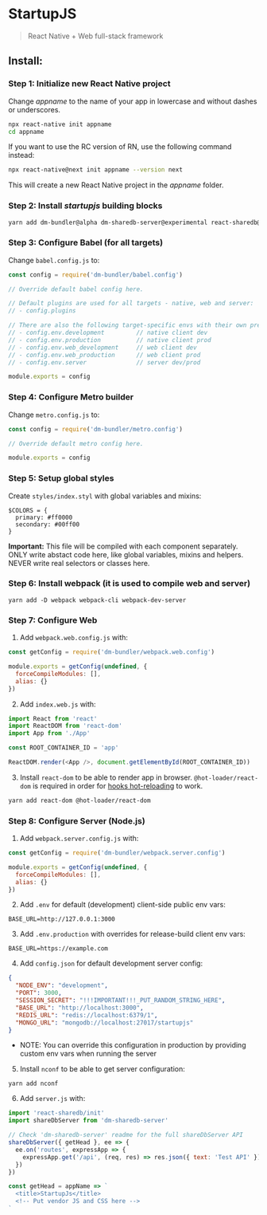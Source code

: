 # StartupJS

> React Native + Web full-stack framework

## Install:

### Step 1: Initialize new React Native project

Change *appname* to the name of your app in lowercase and without dashes or underscores.

```bash
npx react-native init appname
cd appname
```

If you want to use the RC version of RN, use the following command instead:

```bash
npx react-native@next init appname --version next
```

This will create a new React Native project in the *appname* folder.

### Step 2: Install *startupjs* building blocks

```bash
yarn add dm-bundler@alpha dm-sharedb-server@experimental react-sharedb@experimental
```

### Step 3: Configure Babel (for all targets)

Change `babel.config.js` to:

```js
const config = require('dm-bundler/babel.config')

// Override default babel config here.

// Default plugins are used for all targets - native, web and server:
// - config.plugins

// There are also the following target-specific envs with their own presets and plugins:
// - config.env.development         // native client dev
// - config.env.production          // native client prod
// - config.env.web_development     // web client dev
// - config.env.web_production      // web client prod
// - config.env.server              // server dev/prod

module.exports = config
```

### Step 4: Configure Metro builder

Change `metro.config.js` to:

```js
const config = require('dm-bundler/metro.config')

// Override default metro config here.

module.exports = config
```

### Step 5: Setup global styles

Create `styles/index.styl` with global variables and mixins:

```styl
$COLORS = {
  primary: #ff0000
  secondary: #00ff00
}
```

**Important:** This file will be compiled with each component separately. ONLY write abstact code here, like global variables, mixins and helpers. NEVER write real selectors or classes here.

### Step 6: Install webpack (it is used to compile web and server)

```yarn
yarn add -D webpack webpack-cli webpack-dev-server
```

### Step 7: Configure Web

1. Add `webpack.web.config.js` with:

```js
const getConfig = require('dm-bundler/webpack.web.config')

module.exports = getConfig(undefined, {
  forceCompileModules: [],
  alias: {}
})
```

2. Add `index.web.js` with:

```js
import React from 'react'
import ReactDOM from 'react-dom'
import App from './App'

const ROOT_CONTAINER_ID = 'app'

ReactDOM.render(<App />, document.getElementById(ROOT_CONTAINER_ID))  
```

3. Install `react-dom` to be able to render app in browser. `@hot-loader/react-dom` is required in order for [hooks hot-reloading](https://github.com/gaearon/react-hot-loader#hot-loaderreact-dom) to work.

```bash
yarn add react-dom @hot-loader/react-dom
```

### Step 8: Configure Server (Node.js)

1. Add `webpack.server.config.js` with:

```js
const getConfig = require('dm-bundler/webpack.server.config')

module.exports = getConfig(undefined, {
  forceCompileModules: [],
  alias: {}
})
```

2. Add `.env` for default (development) client-side public env vars:

```
BASE_URL=http://127.0.0.1:3000
```

3. Add `.env.production` with overrides for release-build client env vars:

```
BASE_URL=https://example.com
```

4. Add `config.json` for default development server config:

```json
{
  "NODE_ENV": "development",
  "PORT": 3000,
  "SESSION_SECRET": "!!!IMPORTANT!!!_PUT_RANDOM_STRING_HERE",
  "BASE_URL": "http://localhost:3000",
  "REDIS_URL": "redis://localhost:6379/1",
  "MONGO_URL": "mongodb://localhost:27017/startupjs"
}
```

  - NOTE: You can override this configuration in production by providing custom env vars when running the server

5. Install `nconf` to be able to get server configuration:

```
yarn add nconf
```

6. Add `server.js` with:

```js
import 'react-sharedb/init'
import shareDbServer from 'dm-sharedb-server'

// Check 'dm-sharedb-server' readme for the full shareDbServer API
shareDbServer({ getHead }, ee => {
  ee.on('routes', expressApp => {
    expressApp.get('/api', (req, res) => res.json({ text: 'Test API' }))
  })
})

const getHead = appName => `
  <title>StartupJs</title>
  <!-- Put vendor JS and CSS here -->
`
```

